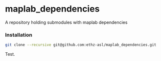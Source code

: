 maplab_dependencies
===================

A repository holding submodules with maplab dependencies

### Installation

```bash
git clone --recursive git@github.com:ethz-asl/maplab_dependencies.git
```
Test.
